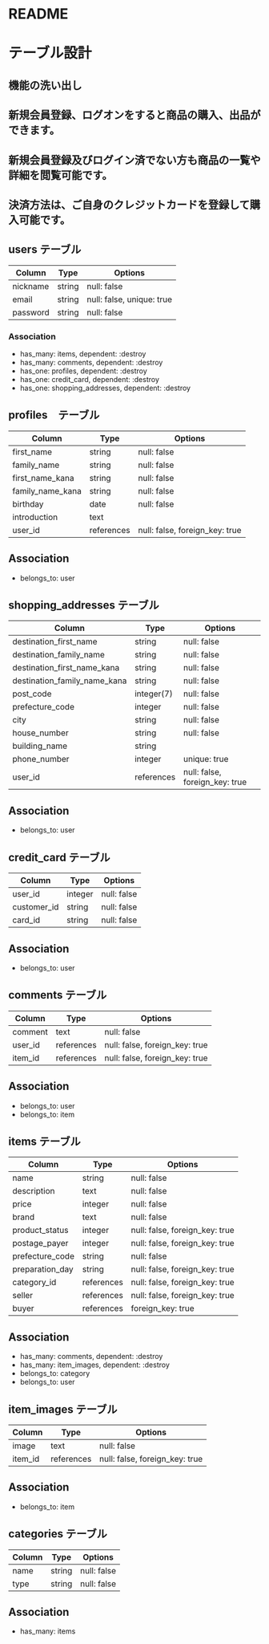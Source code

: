 # README
# テーブル設計

## 機能の洗い出し

## 新規会員登録、ログオンをすると商品の購入、出品ができます。
## 新規会員登録及びログイン済でない方も商品の一覧や詳細を閲覧可能です。
## 決済方法は、ご自身のクレジットカードを登録して購入可能です。


## users テーブル

|    Column        |  Type  |        Options            |
| -----------------| ------ | ------------------------- |
| nickname         | string | null: false               |
| email            | string | null: false, unique: true |
| password         | string | null: false               |

### Association

- has_many: items,    dependent: :destroy
- has_many: comments, dependent: :destroy
- has_one:  profiles, dependent: :destroy
- has_one:  credit_card, dependent: :destroy
- has_one:  shopping_addresses, dependent: :destroy

## profiles　テーブル

|    Column        |   Type     |      Options                   |
| -----------------| -----------| ------------------------------ |
| first_name       | string     | null: false                    |
| family_name      | string     | null: false                    |
| first_name_kana  | string     | null: false                    |
| family_name_kana | string     | null: false                    |
| birthday         | date       | null: false                    |
| introduction     | text       |                                |
| user_id          | references | null: false, foreign_key: true |

## Association

- belongs_to: user


## shopping_addresses テーブル

|    Column                    |   Type     |      Options                   |
| -----------------------------| -----------| ------------------------------ |
| destination_first_name       | string     | null: false                    |
| destination_family_name      | string     | null: false                    |
| destination_first_name_kana  | string     | null: false                    |
| destination_family_name_kana | string     | null: false                    |
| post_code                    | integer(7) | null: false                    |
| prefecture_code              | integer    | null: false                    |
| city                         | string     | null: false                    |
| house_number                 | string     | null: false                    |
| building_name                | string     |                                |
| phone_number                 | integer    | unique: true                   |
| user_id                      | references | null: false, foreign_key: true |

## Association

- belongs_to: user

## credit_card テーブル

|    Column        |   Type     |      Options                   |
| -----------------| -----------| ------------------------------ |
| user_id          | integer    | null: false                    |
| customer_id      | string     | null: false                    |
| card_id          | string     | null: false                    |

## Association

- belongs_to: user

## comments テーブル

|    Column        |   Type     |      Options                   |
| -----------------| -----------| ------------------------------ |
| comment          | text       | null: false                    |
| user_id          | references | null: false, foreign_key: true |
| item_id          | references | null: false, foreign_key: true |

## Association

- belongs_to: user
- belongs_to: item

## items テーブル

|    Column                    |   Type     |      Options                   |
| -----------------------------| -----------| ------------------------------ |
| name                         | string     | null: false                    |
| description                  | text       | null: false                    |
| price                        | integer    | null: false                    |
| brand                        | text       | null: false                    |
| product_status               | integer    | null: false, foreign_key: true |
| postage_payer                | integer    | null: false, foreign_key: true |
| prefecture_code              | string     | null: false                    |
| preparation_day              | string     | null: false, foreign_key: true |
| category_id                  | references | null: false, foreign_key: true |
| seller                       | references | null: false, foreign_key: true |
| buyer                        | references | foreign_key: true              |

## Association

- has_many: comments, dependent: :destroy
- has_many: item_images, dependent: :destroy
- belongs_to: category
- belongs_to: user

## item_images テーブル

|    Column        |   Type     |      Options                   |
| -----------------| -----------| ------------------------------ |
| image            | text       | null: false                    |
| item_id          | references | null: false, foreign_key: true |

## Association

- belongs_to: item

## categories テーブル

|    Column        |   Type     |      Options                   |
| -----------------| -----------| ------------------------------ |
| name             | string     | null: false                    |
| type             | string     | null: false                    |

## Association

- has_many: items